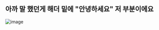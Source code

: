 ## 아까 말 했던게 해더 밑에 "안녕하세요" 저 부분이에요
![image](https://github.com/minseok06/A-TEAM/assets/121544294/8fb44943-6c69-4436-8179-232228a86dad)
